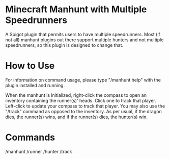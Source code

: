 # Minecraft Manhunt with Multiple Speedrunners

A Spigot plugin that permits users to have multiple speedrunners. Most (if not all) manhunt plugins out there support multiple hunters and not multiple speedrunners, so this plugin is designed to change that.

# How to Use
For information on command usage, please type "/manhunt help" with the plugin installed and running.

When the manhunt is initialized, right-click the compass to open an inventory containing the runner(s)' heads. Click one to track that player. Left-click to update your compass to track that player. You may also use the "/track" command as opposed to the inventory. As per usual, if the dragon dies, the runner(s) wins, and if the runner(s) dies, the hunter(s) win.

# Commands
/manhunt
/runner
/hunter
/track
